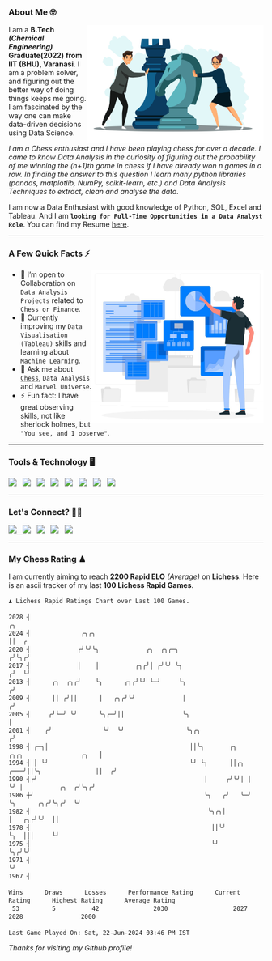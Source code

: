 ### About Me 🤓
<img align="right" alt="Coding" width="350" src="https://github.com/Laxman-Lakhan/Laxman-Lakhan/blob/master/Assets/Chess_Vector.jpg">   

I am a **B.Tech** _**(Chemical Engineering)**_ **Graduate(2022) from IIT (BHU), Varanasi**. I am a problem solver, and figuring out the better way of doing things keeps me going. I am fascinated by the way one can make data-driven decisions using Data Science. 

_I am a Chess enthusiast and I have been playing chess for over a decade. I came to know Data Analysis in the curiosity of figuring out the probability of me winning the (n+1)th game in chess if I have already won n games in a row. In finding the answer to this question I learn many python libraries (pandas, matplotlib, NumPy, scikit-learn, etc.) and Data Analysis Techniques to extract, clean and analyse the data._

I am now a Data Enthusiast with good knowledge of Python, SQL, Excel and Tableau. And I am **`looking for Full-Time Opportunities in a Data Analyst Role`**. You can find my Resume
 [here](https://drive.google.com/file/d/1UIOoogRLj5eGQFQBkuvMmTISZVdl2Ok7/view?usp=sharing).


---

### A Few Quick Facts ⚡️
<img align="right" alt="Coding" width="340" src="https://github.com/Laxman-Lakhan/Laxman-Lakhan/blob/master/Assets/Data_Vector.jpg">   

- 🤝 I’m open to Collaboration on `Data Analysis Projects` related to `Chess or Finance`.
- 📖 Currently improving my `Data Visualisation (Tableau)` skills and learning about `Machine Learning`.
- 💬 Ask me about [`Chess`](https://lichess.org/@/YourKingIsInDanger), `Data Analysis` and `Marvel Universe`.
- ⚡️ Fun fact: I have great observing skills, not like sherlock holmes, but `"You see, and I observe"`.

---
### Tools & Technology 🖥

<img src="https://img.shields.io/badge/Python-white?logo=Python&logoColor=ColorName&style=ShieldStyle" /> &nbsp;
<img src="https://img.shields.io/badge/MySQL-white?logo=MySQL&logoColor=ColorName&style=ShieldStyle" /> &nbsp;
<img src="https://img.shields.io/badge/Tableau-white?logo=Tableau&logoColor=ColorName&style=ShieldStyle" /> &nbsp;
<img src="https://img.shields.io/badge/Excel-white?logo=Microsoft+Excel&logoColor=196F3D&style=ShieldStyle" /> &nbsp;
<img src="https://img.shields.io/badge/Jupyter-white?logo=Jupyter&logoColor=ColorName&style=ShieldStyle" /> &nbsp;
<img src="https://img.shields.io/badge/pandas-white?logo=Pandas&logoColor=000080&style=ShieldStyle" /> &nbsp;
<img src="https://img.shields.io/badge/numpy-white?logo=Numpy&logoColor=85C1E9&style=ShieldStyle" /> &nbsp;
<img src="https://img.shields.io/badge/scikit learn-white?logo=Scikit+Learn&logoColor=ColorName&style=ShieldStyle" /> &nbsp;



---

### Let's Connect? 🫳🏻

<a href="mailto:laxmansingh.lakhan@gmail.com"> <img src="https://img.icons8.com/fluent/48/000000/gmail.png" width="3.5%"/> &nbsp;
[<img src="https://img.icons8.com/color/48/000000/linkedin.png" width="3.5%"/>](https://www.linkedin.com/in/laxman-lakhan/)  &nbsp;
[<img src="https://img.icons8.com/fluent/48/000000/facebook-new.png" width="3.5%"/>](https://www.facebook.com/s.laxmanlakhan/)  &nbsp;
[<img src="https://img.icons8.com/fluent/48/000000/instagram-new.png" width="3.5%"/>](https://www.instagram.com/laxman.lakhan/)  &nbsp;
[<img src="https://img.icons8.com/color/48/000000/twitter.png" width="3.5%"/>](https://twitter.com/laxman__lakhan)  &nbsp;

 ---
  
### My Chess Rating ♟
  
I am currently aiming to reach **2200 Rapid ELO** *(Average)* on **Lichess**. Here is an ascii tracker of my last **100 Lichess Rapid Games**.

  ```
  ♟︎ 𝙻𝚒𝚌𝚑𝚎𝚜𝚜 Rapid 𝚁𝚊𝚝𝚒𝚗𝚐𝚜 𝙲𝚑𝚊𝚛𝚝 𝚘𝚟𝚎𝚛 𝙻𝚊𝚜𝚝 𝟷00 𝙶𝚊𝚖𝚎𝚜.
  
2028 ┤                                                                                              ╭╮
2024 ┤              ╭╮╭╮                                                                            ││  ╭
2020 ┤             ╭╯╰╯╰╮             ╭╮  ╭╮╭─╮                                                    ╭╯╰╮╭╯
2017 ┤             │    │          ╭╮╭╯│ ╭╯╰╯ ╰╮                                                  ╭╯  ╰╯
2013 ┤      ╭╮  ╭╮╭╯    ╰╮      ╭╮╭╯╰╯ ╰─╯     ╰╮                                                ╭╯
2009 ┤      ││ ╭╯││      │   ╭╮╭╯╰╯             │                                               ╭╯
2005 ┤     ╭╯╰─╯ ╰╯      ╰╮╭─╯││                ╰╮                                              │
2001 ┤    ╭╯              ╰╯  ╰╯                 ╰╮╭╮                                          ╭╯
1998 ┤ ╭─╮│                                       ││╰╮       ╭╮       ╭╮╭╮                ╭╮   │
1994 ┤ │ ╰╯                                       ╰╯ ╰╮      ││╭╮ ╭───╯││╰╮               ││  ╭╯
1990 ┤╭╯                                              │     ╭╯╰╯│ │    ╰╯ │          ╭╮  ╭╯╰╮╭╯
1986 ┼╯                                               ╰╮   ╭╯   ╰─╯       ╰╮      ╭╮╭╯╰╮╭╯  ╰╯
1982 ┤                                                 ╰╮╭╮│               │   ╭╮╭╯╰╯  ││
1978 ┤                                                  ││╰╯               ╰╮  │││     ╰╯
1975 ┤                                                  ╰╯                  ╰╮╭╯╰╯
1971 ┤                                                                       ╰╯
1967 ┤ 

Wins      Draws      Losses      Performance Rating      Current Rating      Highest Rating      Average Rating
   53         5          42               2030                  2027                2028                2000     

Last Game Played On: Sat, 22-Jun-2024 03:46 PM IST
  ```
  
  
*Thanks for visiting my Github profile!*
